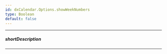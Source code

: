 ```yaml
---
id: dxCalendar.Options.showWeekNumbers
type: Boolean
default: false
---
```

---
##### shortDescription
<!-- Description goes here -->

---
<!-- Description goes here -->